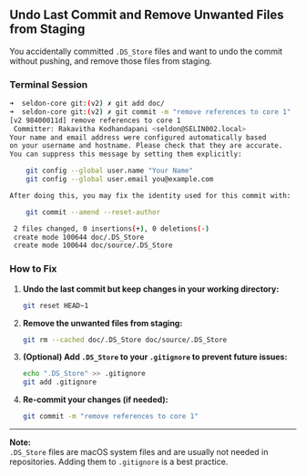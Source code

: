 ## Undo Last Commit and Remove Unwanted Files from Staging

You accidentally committed `.DS_Store` files and want to undo the commit without pushing, and remove those files from staging.

### Terminal Session

```sh
➜  seldon-core git:(v2) ✗ git add doc/
➜  seldon-core git:(v2) ✗ git commit -m "remove references to core 1"
[v2 98400011d] remove references to core 1
 Committer: Rakavitha Kodhandapani <seldon@SELIN002.local>
Your name and email address were configured automatically based
on your username and hostname. Please check that they are accurate.
You can suppress this message by setting them explicitly:

    git config --global user.name "Your Name"
    git config --global user.email you@example.com

After doing this, you may fix the identity used for this commit with:

    git commit --amend --reset-author

 2 files changed, 0 insertions(+), 0 deletions(-)
 create mode 100644 doc/.DS_Store
 create mode 100644 doc/source/.DS_Store
```

### How to Fix

1. **Undo the last commit but keep changes in your working directory:**

    ```sh
    git reset HEAD~1
    ```

2. **Remove the unwanted files from staging:**

    ```sh
    git rm --cached doc/.DS_Store doc/source/.DS_Store
    ```

3. **(Optional) Add `.DS_Store` to your `.gitignore` to prevent future issues:**

    ```sh
    echo ".DS_Store" >> .gitignore
    git add .gitignore
    ```

4. **Re-commit your changes (if needed):**

    ```sh
    git commit -m "remove references to core 1"
    ```

---

**Note:**  
`.DS_Store` files are macOS system files and are usually not needed in repositories. Adding them to `.gitignore` is a best practice. 